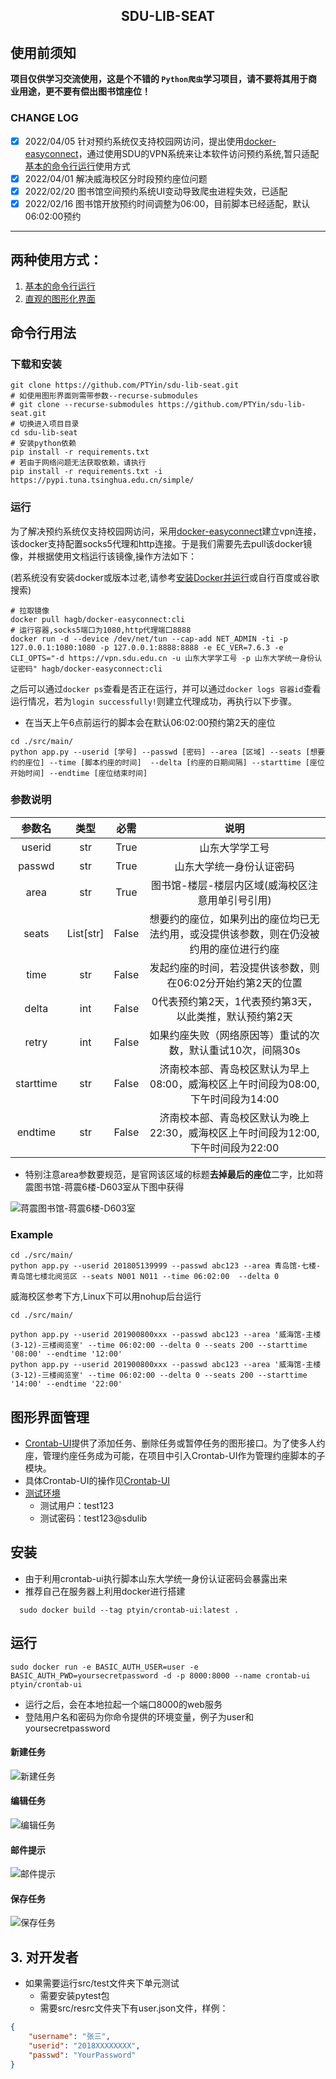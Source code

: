 <h2 align="center">SDU-LIB-SEAT</h2>

## 使用前须知

**项目仅供学习交流使用，这是个不错的 `Python爬虫`学习项目，请不要将其用于商业用途，更不要有偿出图书馆座位！**

### CHANGE LOG
- [x] 2022/04/05 针对预约系统仅支持校园网访问，提出使用[docker-easyconnect](https://github.com/Hagb/docker-easyconnect)，通过使用SDU的VPN系统来让本软件访问预约系统,暂只适配[基本的命令行运行](#命令行用法)使用方式
- [x] 2022/04/01 解决威海校区分时段预约座位问题
- [x] 2022/02/20 图书馆空间预约系统UI变动导致爬虫进程失效，已适配
- [x] 2022/02/16 图书馆开放预约时间调整为06:00，目前脚本已经适配，默认06:02:00预约

---

## 两种使用方式：
1. [基本的命令行运行](#命令行用法)
2. [直观的图形化界面](#图形界面管理)

## 命令行用法

### 下载和安装

```shell
git clone https://github.com/PTYin/sdu-lib-seat.git
# 如使用图形界面则需带参数--recurse-submodules
# git clone --recurse-submodules https://github.com/PTYin/sdu-lib-seat.git
# 切换进入项目目录
cd sdu-lib-seat
# 安装python依赖
pip install -r requirements.txt
# 若由于网络问题无法获取依赖，请执行
pip install -r requirements.txt -i https://pypi.tuna.tsinghua.edu.cn/simple/
```

### 运行

为了解决预约系统仅支持校园网访问，采用[docker-easyconnect](https://github.com/Hagb/docker-easyconnect)建立vpn连接，该docker支持配置socks5代理和http连接。于是我们需要先去pull该docker镜像，并根据使用文档运行该镜像,操作方法如下：

(若系统没有安装docker或版本过老,请参考[安装Docker并运行](https://docs.docker.com/get-docker/)或自行百度或谷歌搜索)

```shell
# 拉取镜像
docker pull hagb/docker-easyconnect:cli
# 运行容器,socks5端口为1080,http代理端口8888
docker run -d --device /dev/net/tun --cap-add NET_ADMIN -ti -p 127.0.0.1:1080:1080 -p 127.0.0.1:8888:8888 -e EC_VER=7.6.3 -e CLI_OPTS="-d https://vpn.sdu.edu.cn -u 山东大学学工号 -p 山东大学统一身份认证密码" hagb/docker-easyconnect:cli
```

之后可以通过`docker ps`查看是否正在运行，并可以通过`docker logs 容器id`查看运行情况，若为`login successfully!`则建立代理成功，再执行以下步骤。

- 在当天上午6点前运行的脚本会在默认06:02:00预约第2天的座位

```shell
cd ./src/main/
python app.py --userid [学号] --passwd [密码] --area [区域] --seats [想要约的座位] --time [脚本约座的时间]  --delta [约座的日期间隔] --starttime [座位开始时间] --endtime [座位结束时间]
```

### 参数说明

| 参数名 |   类型    | 必需  |                             说明                             |
| :----: | :-------: | :---: | :----------------------------------------------------------: |
| userid |    str    | True  |                        山东大学学工号                        |
| passwd |    str    | True  |                   山东大学统一身份认证密码                   |
|  area  |    str    | True  |                    图书馆-楼层-楼层内区域(威海校区注意用单引号引用)                    |
| seats  | List[str] | False | 想要约的座位，如果列出的座位均已无法约用，或没提供该参数，则在仍没被约用的座位进行约座 |
|  time  |    str    | False | 发起约座的时间，若没提供该参数，则在06:02分开始约第2天的位置 |
| delta  |    int    | False |  0代表预约第2天，1代表预约第3天，以此类推，默认预约第2天 |
| retry  |    int    | False | 如果约座失败（网络原因等）重试的次数，默认重试10次，间隔30s  |
| starttime  |    str    | False | 济南校本部、青岛校区默认为早上08:00，威海校区上午时间段为08:00,下午时间段为14:00  |
| endtime  |    str    | False | 济南校本部、青岛校区默认为晚上22:30，威海校区上午时间段为12:00,下午时间段为22:00  |

- 特别注意area参数要规范，是官网该区域的标题**去掉最后的座位**二字，比如蒋震图书馆-蒋震6楼-D603室从下图中获得

![蒋震图书馆-蒋震6楼-D603室](doc/check-area-title.png)

### Example

```shell
cd ./src/main/
python app.py --userid 201805139999 --passwd abc123 --area 青岛馆-七楼-青岛馆七楼北阅览区 --seats N001 N011 --time 06:02:00  --delta 0
```

威海校区参考下方,Linux下可以用nohup后台运行
```shell
cd ./src/main/

python app.py --userid 201900800xxx --passwd abc123 --area '威海馆-主楼(3-12)-三楼阅览室' --time 06:02:00 --delta 0 --seats 200 --starttime '08:00' --endtime '12:00'
python app.py --userid 201900800xxx --passwd abc123 --area '威海馆-主楼(3-12)-三楼阅览室' --time 06:02:00 --delta 0 --seats 200 --starttime '14:00' --endtime '22:00'

```

## 图形界面管理

- [Crontab-UI](https://github.com/alseambusher/crontab-ui)提供了添加任务、删除任务或暂停任务的图形接口。为了使多人约座，管理约座任务成为可能，在项目中引入Crontab-UI作为管理约座脚本的子模块。
- 具体Crontab-UI的操作见[Crontab-UI](crontab-ui/README.md)
- [测试环境](http://101.34.91.143:7000/)
  - 测试用户：test123
  - 测试密码：test123@sdulib

## 安装

- 由于利用crontab-ui执行脚本山东大学统一身份认证密码会暴露出来
- 推荐自己在服务器上利用docker进行搭建

```shell
  sudo docker build --tag ptyin/crontab-ui:latest .
```

## 运行
```shell
sudo docker run -e BASIC_AUTH_USER=user -e BASIC_AUTH_PWD=yoursecretpassword -d -p 8000:8000 --name crontab-ui ptyin/crontab-ui
```
- 运行之后，会在本地拉起一个端口8000的web服务
- 登陆用户名和密码为你命令提供的环境变量，例子为user和yoursecretpassword

#### 新建任务

![新建任务](doc/1.png)

#### 编辑任务

![编辑任务](doc/2.png)

#### 邮件提示

![邮件提示](doc/3.png)

#### 保存任务

![保存任务](doc/4.png)

## 3. 对开发者

- 如果需要运行src/test文件夹下单元测试
    - 需要安装pytest包
    - 需要src/resrc文件夹下有user.json文件，样例：
```json
{
    "username": "张三",
    "userid": "2018XXXXXXXX",
    "passwd": "YourPassword"
}
```
